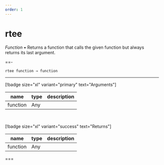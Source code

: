```yaml
---
order: 1
---
```

# rtee

_Function_ &bull; Returns a function that calls the given function but always returns its last argument.


==- <pre><code>rtee function &rarr; function</code></pre>
<hr>

[!badge size="xl" variant="primary" text="Arguments"]

| name | type | description |
|------|------|-------------|
|function|Any||

<br>

[!badge size="xl" variant="success" text="Returns"]

| name | type | description |
|------|------|-------------|
|function|Any||



===



